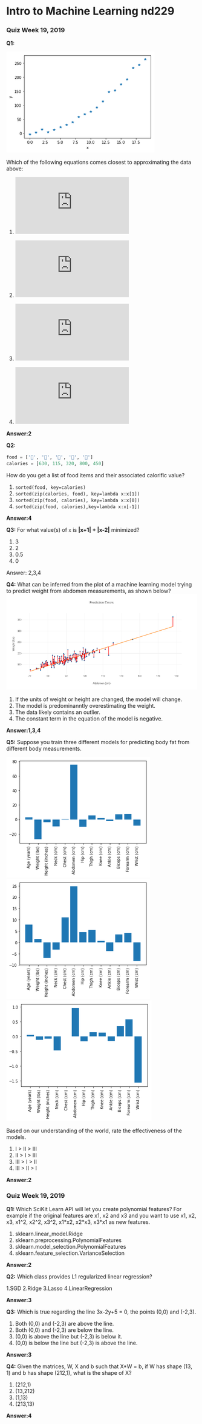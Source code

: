 # Intro to Machine Learning nd229

### Quiz Week 19, 2019

**Q1:**

![regressionn data](data.png)

Which of the following equations comes closest to approximating the data above:
1. ![linear](http://www.sciweavers.org/tex2img.php?eq=%5Chat%20y%20%3D%20w_0%20%2B%20w_1%20%2A%20x&bc=White&fc=Black&im=png&fs=12&ff=arev&edit=0)

2. ![Quadratic](http://www.sciweavers.org/tex2img.php?eq=%5Chat%20y%20%3D%20w_0%20%2B%20w_1%20%2A%20x%20%2B%20w_2%20%2Ax%5E2&bc=White&fc=Black&im=png&fs=12&ff=arev&edit=0)

3. ![Sublinear](http://www.sciweavers.org/tex2img.php?eq=%5Chat%20y%20%3D%20w_0%20%2B%20w_1%20%2A%20x%20%2B%20w_2%20%2A%20%5Csqrt%20x%20&bc=White&fc=Black&im=png&fs=12&ff=arev&edit=0)

4. ![Cubic](http://www.sciweavers.org/tex2img.php?eq=%5Chat%20y%20%3D%20w_0%20%2B%20w_1%20%2A%20x%20%2B%20w_2%20%2Ax%5E2%20%2B%20w_3%20%2Ax%5E3&bc=White&fc=Black&im=png&fs=12&ff=arev&edit=0)

**Answer:2**

**Q2:**
```Python
food = ['🍕', '🥗', '🌯', '🧀', '🍔']
calories = [630, 115, 320, 800, 450]
```
How do you get a list of food items and their associated calorific value?

1. `sorted(food, key=calories)`
2. `sorted(zip(calories, food), key=lambda x:x[1])`
3. `sorted(zip(food, calories), key=lambda x:x[0])`
4. `sorted(zip(food, calories),key=lambda x:x[-1])` 

**Answer:4**

**Q3:**
For what value(s) of `x` is **|x+1| + |x-2|** minimized?
1. 3
2. 2
3. 0.5
4. 0

Answer: 2,3,4

**Q4:**
What can be inferred from the plot of a machine learning model trying to predict weight from abdomen measurements, as shown below?
![weight-height](absolute.png)

1. If the units of weight or height are changed, the model will change.
2. The model is predominanntly overestimating the weight.
3. The data likely contains an outlier.
4. The constant term in the equation of the model is negative.

**Answer:1,3,4**


**Q5:**
Suppose you train three different models for predicting body fat from different body measurements.

![](intermediate-fit.png)
![](well-fit.png)
![](bad-fit.png)

Based on our understanding of the world, rate the effectiveness of the models.

1. I > II > III
2. II > I > III
3. III > I > II
4. III > II > I

**Answer:2**


### Quiz Week 19, 2019

**Q1:**
Which SciKit Learn API will let you create polynomial features? For example if the original features are x1, x2 and x3 and you want to use x1, x2, x3, x1^2, x2^2, x3^2, x1\*x2, x2\*x3, x3\*x1 as new features.

1. sklearn.linear_model.Ridge
2. sklearn.preprocessing.PolynomialFeatures
3. sklearn.model_selection.PolynomialFeatures
4. sklearn.feature_selection.VarianceSelection

**Answer:2**

**Q2:**
Which class provides L1 regularized linear regression?

1.SGD
2.Ridge
3.Lasso
4.LinearRegression

**Answer:3**

**Q3:**
Which is true regarding the line 3x-2y+5 = 0, the points (0,0) and (-2,3).

1. Both (0,0) and (-2,3) are above the line.
2. Both (0,0) and (-2,3) are below the line.
3. (0,0) is above the line but (-2,3) is below it.
4. (0,0) is below the line but (-2,3) is above the line.

**Answer:3**

**Q4:**
Given the matrices, W, X and b such that X\*W = b, if W has shape (13, 1) and b has shape (212,1), what is the shape of X?

1. (212,1)
2. (13,212)
3. (1,13)
4. (213,13)

**Answer:4**
